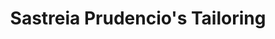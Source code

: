 ---
title: "Sastreia Prudencio's Tailoring"
url: /trenton/sastreia-prudencios-tailoring/
shop: tailor
---